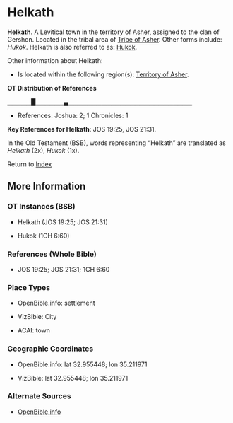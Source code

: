 # Helkath
**Helkath**. 
A Levitical town in the territory of Asher, assigned to the clan of Gershon. 
Located in the tribal area of [Tribe of Asher](../../../groups/md/acai/Asher.md). 
Other forms include: 
*Hukok*. 
Helkath is also referred to as: 
[Hukok](Hukok.md). 




Other information about Helkath:


* Is located within the following region(s): 
[Territory of Asher](TerritoryOfAsher.md). 


**OT Distribution of References**

▁▁▁▁▁█▁▁▁▁▁▁▄▁▁▁▁▁▁▁▁▁▁▁▁▁▁▁▁▁▁▁▁▁▁▁▁▁▁
* References: Joshua: 2; 1 Chronicles: 1



**Key References for Helkath**: 
JOS 19:25, JOS 21:31. 


In the Old Testament (BSB), words representing “Helkath” are translated as 
*Helkath* (2x), *Hukok* (1x). 




Return to [Index](00-Index.md)

## More Information

### OT Instances (BSB)

* Helkath (JOS 19:25; JOS 21:31)

* Hukok (1CH 6:60)



### References (Whole Bible)

* JOS 19:25; JOS 21:31; 1CH 6:60


### Place Types

* OpenBible.info: settlement

* VizBible: City

* ACAI: town



### Geographic Coordinates

* OpenBible.info: lat 32.955448; lon 35.211971

* VizBible: lat 32.955448; lon 35.211971



### Alternate Sources

* [OpenBible.info](https://www.openbible.info/geo/ancient/a1d1918)



